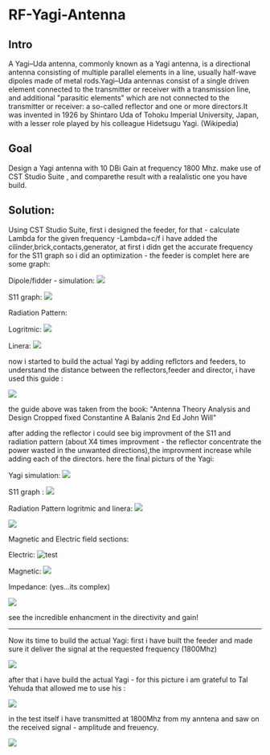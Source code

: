 # RF-Yagi-Antenna
## Intro  
A Yagi–Uda antenna, commonly known as a Yagi antenna, is a directional antenna consisting of multiple parallel elements in a line, usually half-wave dipoles made of metal rods.Yagi–Uda antennas consist of a single driven element connected to the transmitter or receiver with a transmission line, and additional "parasitic elements" which are not connected to the transmitter or receiver: a so-called reflector and one or more directors.It was invented in 1926 by Shintaro Uda of Tohoku Imperial University, Japan, with a lesser role played by his colleague Hidetsugu Yagi. (Wikipedia)

## Goal
Design a Yagi antenna with 10 DBi Gain at frequency 1800 Mhz. 
make use of CST Studio Suite , and comparethe result with a realalistic one you have build.

## Solution:
Using CST Studio Suite,
first i designed the feeder, for that - calculate Lambda for the given frequency -Lambda=c/f 
i have added the cilinder,brick,contacts,generator,
at first i didn get the accurate frequency for the S11 graph so i did an optimization - the feeder is complet
here are some graph:

Dipole/fidder - simulation:
![](pic/dipole_only.png)


S11 graph:
![](pic/s11_feeder.png)


Radiation Pattern: 

Logritmic:
![](pic/feeder.png)

Linera:
![](pic/feeder_linear.png)

now i started to build the actual Yagi by adding reflctors and feeders,
to understand the distance between the reflectors,feeder and director, i have used this guide :

![](pic/Antena_configuration.png)

the guide above was taken from the book:
"Antenna Theory Analysis and Design Cropped fixed Constantine A Balanis 2nd Ed John Will"

after adding the reflector i could see big improvment of the S11 and radiation pattern (about X4 times improvment - the reflector concentrate the power wasted in the unwanted directions),the improvment increase while adding each of the directors.
here the final picturs of the Yagi:  

Yagi simulation:
![](pic/yaggi_sim.png)

S11 graph :
![](pic/s11_Yaggi.png)


Radiation Pattern logritmic and linera:
![](pic/rp_Yaggi.png)

![](pic/rp_L_Yaggi.png)



Magnetic and Electric field sections:

Electric:
![test](pic/E_field.png)


Magnetic:
![](pic/M_field.png)



Impedance: (yes...its complex)

![](pic/Impedance.png)







see the incredible enhancment in the directivity and gain!


--------

Now its time to build the actual Yagi:
first i have built the feeder and made sure it deliver the signal at the requested frequency (1800Mhz)

![](pic/feeder_test.png)






after that i have build the actual Yagi - for this picture i am grateful to Tal Yehuda that allowed me to use his :

![](pic/Yaggi_build.png)





in the test itself i have transmitted at 1800Mhz from my anntena and saw on the  received signal - amplitude and freuency.

![](pic/Test.png)
























